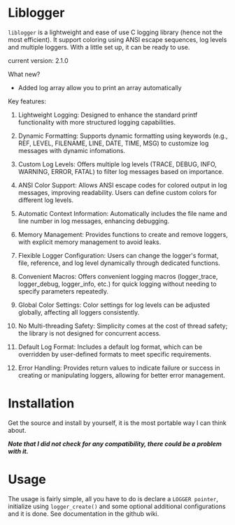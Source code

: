 # Liblogger

`liblogger` is a lightweight and ease of use C logging library (hence not the most efficient). It support coloring using ANSI escape sequences, log levels and multiple loggers. With a little set up, it can be ready to use.

current version: 2.1.0

What new?

- Added log array allow you to print an array automatically

Key features:
1. Lightweight Logging: Designed to enhance the standard printf functionality with more structured logging capabilities.


2. Dynamic Formatting: Supports dynamic formatting using keywords (e.g., REF, LEVEL, FILENAME, LINE, DATE, TIME, MSG) to customize log messages with dynamic infomations.


3. Custom Log Levels: Offers multiple log levels (TRACE, DEBUG, INFO, WARNING, ERROR, FATAL) to filter log messages based on importance.


4. ANSI Color Support: Allows ANSI escape codes for colored output in log messages, improving readability. Users can define custom colors for different log levels.


5. Automatic Context Information: Automatically includes the file name and line number in log messages, enhancing debugging.


6. Memory Management: Provides functions to create and remove loggers, with explicit memory management to avoid leaks.


7. Flexible Logger Configuration: Users can change the logger's format, file, reference, and log level dynamically through dedicated functions.


8. Convenient Macros: Offers convenient logging macros (logger_trace, logger_debug, logger_info, etc.) for quick logging without needing to specify parameters repeatedly.


9. Global Color Settings: Color settings for log levels can be adjusted globally, affecting all loggers consistently.


10. No Multi-threading Safety: Simplicity comes at the cost of thread safety; the library is not designed for concurrent access.


11. Default Log Format: Includes a default log format, which can be overridden by user-defined formats to meet specific requirements.


12. Error Handling: Provides return values to indicate failure or success in creating or manipulating loggers, allowing for better error management.

# Installation
Get the source and install by yourself, it is the most portable way I can think about.

***Note that I did not check for any compatibility, there could be a problem with it.***

# Usage
The usage is fairly simple, all you have to do is declare a `LOGGER pointer`, initialize using `logger_create()` and some optional additional configurations and it is done. See documentation in the github wiki.
